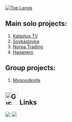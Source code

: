 [![Top Langs](https://github-readme-stats.vercel.app/api/top-langs/?username=soykasloyka&layout=compact)](https://github.com/anuraghazra/github-readme-stats)

## Main solo projects:
1. [Kalastus TV](https://kalastus-tv.com)
2. [Soykasloyka](https://soykasloyka.com)
3. [Norpa Trading](https://llcnorpa.com)
4. [Haganero](https://haganero.com)

## Group projects:
1. [Mygoodknife](https://mygoodknife.com)

## <img src="https://media.giphy.com/media/kuWN0iF9BLQKk/giphy.gif" alt="GIF" width="40">  Links
[![](https://img.shields.io/badge/-linkedin-0073B1?style=flat-square)](https://www.linkedin.com/in/petremelianov/)
[![](https://img.shields.io/badge/-twitter-1C9CEA?style=flat-square)](https://twitter.com/Soykasloykas)
